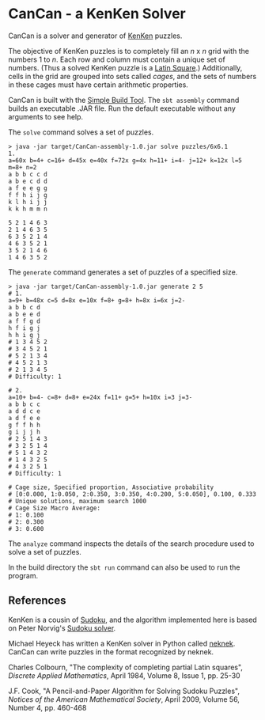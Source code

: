 CanCan - a KenKen Solver
========================

CanCan is a solver and generator of [KenKen](http://www.kenken.com) puzzles.

The objective of KenKen puzzles is to completely fill an _n_ x _n_ grid with the numbers 1 to _n_.
Each row and column must contain a unique set of numbers.
(Thus a solved KenKen puzzle is a [Latin Square](http://en.wikipedia.org/wiki/Latin_square).)
Additionally, cells in the grid are grouped into sets called _cages_, and the sets of numbers in these cages must have certain arithmetic properties.

CanCan is built with the [Simple Build Tool](http://www.scala-sbt.org).
The `sbt assembly` command builds an executable .JAR file.
Run the default executable without any arguments to see help.

The `solve` command solves a set of puzzles.

    > java -jar target/CanCan-assembly-1.0.jar solve puzzles/6x6.1
    1.
    a=60x b=4+ c=16+ d=45x e=40x f=72x g=4x h=11+ i=4- j=12+ k=12x l=5 m=8+ n=2
    a b b c c d
    a b e c d d
    a f e e g g
    f f h i j g
    k l h i j j
    k k h m m n

    5 2 1 4 6 3
    2 1 4 6 3 5
    6 3 5 2 1 4
    4 6 3 5 2 1
    3 5 2 1 4 6
    1 4 6 3 5 2

The `generate` command generates a set of puzzles of a specified size.

	> java -jar target/CanCan-assembly-1.0.jar generate 2 5
    # 1.
    a=9+ b=48x c=5 d=8x e=10x f=8+ g=8+ h=8x i=6x j=2-
    a b b c d
    a b e e d
    a f f g d
    h f i g j
    h h i g j
    # 1 3 4 5 2
    # 3 4 5 2 1
    # 5 2 1 3 4
    # 4 5 2 1 3
    # 2 1 3 4 5
    # Difficulty: 1

    # 2.
    a=10+ b=4- c=8+ d=8+ e=24x f=11+ g=5+ h=10x i=3 j=3-
    a b b c c
    a d d c e
    a d f e e
    g f f h h
    g i j j h
    # 2 5 1 4 3
    # 3 2 5 1 4
    # 5 1 4 3 2
    # 1 4 3 2 5
    # 4 3 2 5 1
    # Difficulty: 1

    # Cage size, Specified proportion, Associative probability
    # [0:0.000, 1:0.050, 2:0.350, 3:0.350, 4:0.200, 5:0.050], 0.100, 0.333
    # Unique solutions, maximum search 1000
    # Cage Size Macro Average:
    # 1: 0.100
    # 2: 0.300
    # 3: 0.600

The `analyze` command inspects the details of the search procedure used to solve a set of puzzles.

In the build directory the `sbt run` command can also be used to run the program.

References
----------

KenKen is a cousin of [Sudoku](http://en.wikipedia.org/wiki/Sudoku), and the algorithm implemented here is based on Peter Norvig's [Sudoku solver](http://norvig.com/sudoku.html).

Michael Heyeck has written a KenKen solver in Python called [neknek](http://www.mlsite.net/neknek).
CanCan can write puzzles in the format recognized by neknek.

Charles Colbourn, "The complexity of completing partial Latin squares", *Discrete Applied Mathematics*, April 1984, Volume 8, Issue 1, pp. 25-30

J.F. Cook, "A Pencil-and-Paper Algorithm for Solving Sudoku Puzzles", *Notices of the American Mathematical Society*, April 2009, Volume 56, Number 4, pp. 460-468
